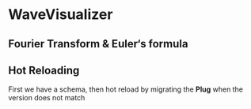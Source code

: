 # WaveVisualizer

## Fourier Transform & Euler‘s formula

## Hot Reloading

First we have a schema, then hot reload by migrating the **Plug** when the version does not match
